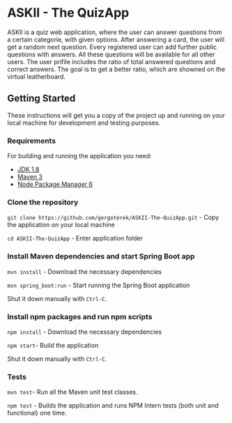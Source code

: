 # ASKII - The QuizApp

ASKII is a quiz web application, where the user can answer questions from a certain categorie, with given options. After answering a card, the user will get a random next question. Every registered user can add further public questions with answers. All these questions will be available for all other users. The user prifile includes the ratio of total answered questions and correct answers. The goal is to get a better ratio, which are showned on the virtual leatherboard.


## Getting Started

These instructions will get you a copy of the project up and running on your local machine for development and testing purposes.

### Requirements

For building and running the application you need:

- [JDK 1.8](http://www.oracle.com/technetwork/java/javase/downloads/jdk8-downloads-2133151.html)
- [Maven 3](https://maven.apache.org)
- [Node Package Manager 6](https://nodejs.org)


### Clone the repository

`git clone https://github.com/gergoterek/ASKII-The-QuizApp.git` - Copy the application on your local machine

`cd ASKII-The-QuizApp` - Enter application folder



### Install Maven dependencies and start Spring Boot app
`mvn install` - Download the necessary dependencies

`mvn spring_boot:run` - Start running the Spring Boot application

Shut it down manually with `Ctrl-C`.


### Install npm packages and run npm scripts
`npm install` - Download the necessary dependencies

`npm start`- Build the application

Shut it down manually with `Ctrl-C`.


### Tests
`mvn test`- Run all the Maven unit test classes.

`npm test` - Builds the application and runs NPM Intern tests (both unit and functional) one time.
